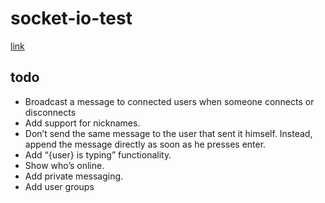 # socket-io-test

[link](https://socket.io/get-started/chat)

## todo

* Broadcast a message to connected users when someone connects or disconnects
* Add support for nicknames.
* Don’t send the same message to the user that sent it himself. Instead, append the message directly as soon as he presses enter.
* Add “{user} is typing” functionality.
* Show who’s online.
* Add private messaging.
* Add user groups
